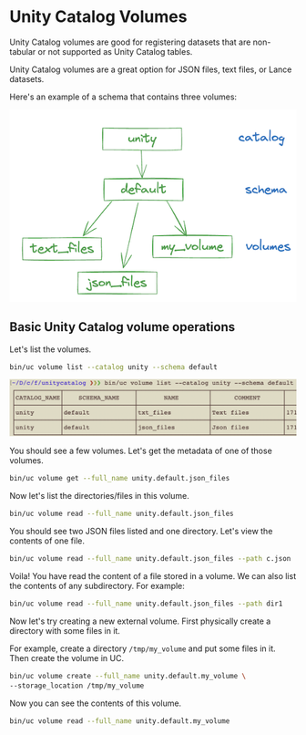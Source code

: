# Unity Catalog Volumes

Unity Catalog volumes are good for registering datasets that are non-tabular or not supported as Unity Catalog tables.

Unity Catalog volumes are a great option for JSON files, text files, or Lance datasets.

Here's an example of a schema that contains three volumes:

![UC Volume list](../assets/images/uc_volume_example.png)

## Basic Unity Catalog volume operations

Let's list the volumes.

```sh
bin/uc volume list --catalog unity --schema default
```

![UC Volume list](../assets/images/uc_volume_list.png)

You should see a few volumes. Let's get the metadata of one of those volumes.

```sh
bin/uc volume get --full_name unity.default.json_files
```

Now let's list the directories/files in this volume.

```sh
bin/uc volume read --full_name unity.default.json_files
```

You should see two JSON files listed and one directory. Let's view the contents of one file.

```sh
bin/uc volume read --full_name unity.default.json_files --path c.json
```

Voila! You have read the content of a file stored in a volume. We can also list the contents of any subdirectory. For example:

```sh
bin/uc volume read --full_name unity.default.json_files --path dir1
```

Now let's try creating a new external volume. First physically create a directory with some files in it.

For example, create a directory `/tmp/my_volume` and put some files in it.  Then create the volume in UC.

```sh
bin/uc volume create --full_name unity.default.my_volume \
--storage_location /tmp/my_volume
```

Now you can see the contents of this volume.

```sh
bin/uc volume read --full_name unity.default.my_volume
```
